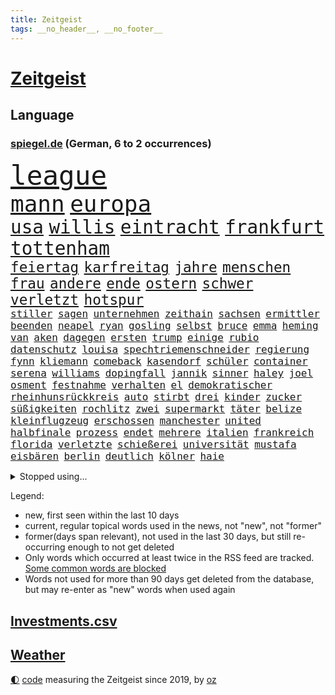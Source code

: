 ```yaml
---
title: Zeitgeist
tags: __no_header__, __no_footer__
---
```


# [Zeitgeist](https://oliz.io/zeitgeist/)

## Language

<h3><a href="https://www.spiegel.de" target="_blank">spiegel.de</a> (German, 6 to 2 occurrences)</h3>
<p style="font-family:monospace">
<span style="font-size:32pt"><a href="news_links.html#league" class="current">league</a></span>
<br>
<span style="font-size:27pt"><a href="news_links.html#mann" class="current">mann</a></span>
<span style="font-size:27pt"><a href="news_links.html#europa" class="current">europa</a></span>
<br>
<span style="font-size:22pt"><a href="news_links.html#usa" class="current">usa</a></span>
<span style="font-size:22pt"><a href="news_links.html#willis" class="current">willis</a></span>
<span style="font-size:22pt"><a href="news_links.html#eintracht" class="current">eintracht</a></span>
<span style="font-size:22pt"><a href="news_links.html#frankfurt" class="current">frankfurt</a></span>
<span style="font-size:22pt"><a href="news_links.html#tottenham" class="new">tottenham</a></span>
<br>
<span style="font-size:17pt"><a href="news_links.html#feiertag" class="current">feiertag</a></span>
<span style="font-size:17pt"><a href="news_links.html#karfreitag" class="new">karfreitag</a></span>
<span style="font-size:17pt"><a href="news_links.html#jahre" class="current">jahre</a></span>
<span style="font-size:17pt"><a href="news_links.html#menschen" class="current">menschen</a></span>
<span style="font-size:17pt"><a href="news_links.html#frau" class="current">frau</a></span>
<span style="font-size:17pt"><a href="news_links.html#andere" class="current">andere</a></span>
<span style="font-size:17pt"><a href="news_links.html#ende" class="current">ende</a></span>
<span style="font-size:17pt"><a href="news_links.html#ostern" class="current">ostern</a></span>
<span style="font-size:17pt"><a href="news_links.html#schwer" class="current">schwer</a></span>
<span style="font-size:17pt"><a href="news_links.html#verletzt" class="current">verletzt</a></span>
<span style="font-size:17pt"><a href="news_links.html#hotspur" class="new">hotspur</a></span>
<br>
<span style="font-size:12pt"><a href="news_links.html#stiller" class="new">stiller</a></span>
<span style="font-size:12pt"><a href="news_links.html#sagen" class="current">sagen</a></span>
<span style="font-size:12pt"><a href="news_links.html#unternehmen" class="current">unternehmen</a></span>
<span style="font-size:12pt"><a href="news_links.html#zeithain" class="new">zeithain</a></span>
<span style="font-size:12pt"><a href="news_links.html#sachsen" class="current">sachsen</a></span>
<span style="font-size:12pt"><a href="news_links.html#ermittler" class="current">ermittler</a></span>
<span style="font-size:12pt"><a href="news_links.html#beenden" class="current">beenden</a></span>
<span style="font-size:12pt"><a href="news_links.html#neapel" class="current">neapel</a></span>
<span style="font-size:12pt"><a href="news_links.html#ryan" class="current">ryan</a></span>
<span style="font-size:12pt"><a href="news_links.html#gosling" class="new">gosling</a></span>
<span style="font-size:12pt"><a href="news_links.html#selbst" class="current">selbst</a></span>
<span style="font-size:12pt"><a href="news_links.html#bruce" class="current">bruce</a></span>
<span style="font-size:12pt"><a href="news_links.html#emma" class="current">emma</a></span>
<span style="font-size:12pt"><a href="news_links.html#heming" class="current">heming</a></span>
<span style="font-size:12pt"><a href="news_links.html#van" class="current">van</a></span>
<span style="font-size:12pt"><a href="news_links.html#aken" class="current">aken</a></span>
<span style="font-size:12pt"><a href="news_links.html#dagegen" class="current">dagegen</a></span>
<span style="font-size:12pt"><a href="news_links.html#ersten" class="current">ersten</a></span>
<span style="font-size:12pt"><a href="news_links.html#trump" class="current">trump</a></span>
<span style="font-size:12pt"><a href="news_links.html#einige" class="current">einige</a></span>
<span style="font-size:12pt"><a href="news_links.html#rubio" class="current">rubio</a></span>
<span style="font-size:12pt"><a href="news_links.html#datenschutz" class="current">datenschutz</a></span>
<span style="font-size:12pt"><a href="news_links.html#louisa" class="new">louisa</a></span>
<span style="font-size:12pt"><a href="news_links.html#spechtriemenschneider" class="new">spechtriemenschneider</a></span>
<span style="font-size:12pt"><a href="news_links.html#regierung" class="current">regierung</a></span>
<span style="font-size:12pt"><a href="news_links.html#fynn" class="new">fynn</a></span>
<span style="font-size:12pt"><a href="news_links.html#kliemann" class="new">kliemann</a></span>
<span style="font-size:12pt"><a href="news_links.html#comeback" class="current">comeback</a></span>
<span style="font-size:12pt"><a href="news_links.html#kasendorf" class="new">kasendorf</a></span>
<span style="font-size:12pt"><a href="news_links.html#schüler" class="current">schüler</a></span>
<span style="font-size:12pt"><a href="news_links.html#container" class="current">container</a></span>
<span style="font-size:12pt"><a href="news_links.html#serena" class="current">serena</a></span>
<span style="font-size:12pt"><a href="news_links.html#williams" class="current">williams</a></span>
<span style="font-size:12pt"><a href="news_links.html#dopingfall" class="current">dopingfall</a></span>
<span style="font-size:12pt"><a href="news_links.html#jannik" class="current">jannik</a></span>
<span style="font-size:12pt"><a href="news_links.html#sinner" class="current">sinner</a></span>
<span style="font-size:12pt"><a href="news_links.html#haley" class="new">haley</a></span>
<span style="font-size:12pt"><a href="news_links.html#joel" class="new">joel</a></span>
<span style="font-size:12pt"><a href="news_links.html#osment" class="new">osment</a></span>
<span style="font-size:12pt"><a href="news_links.html#festnahme" class="current">festnahme</a></span>
<span style="font-size:12pt"><a href="news_links.html#verhalten" class="current">verhalten</a></span>
<span style="font-size:12pt"><a href="news_links.html#el" class="current">el</a></span>
<span style="font-size:12pt"><a href="news_links.html#demokratischer" class="current">demokratischer</a></span>
<span style="font-size:12pt"><a href="news_links.html#rheinhunsrückkreis" class="new">rheinhunsrückkreis</a></span>
<span style="font-size:12pt"><a href="news_links.html#auto" class="current">auto</a></span>
<span style="font-size:12pt"><a href="news_links.html#stirbt" class="current">stirbt</a></span>
<span style="font-size:12pt"><a href="news_links.html#drei" class="current">drei</a></span>
<span style="font-size:12pt"><a href="news_links.html#kinder" class="current">kinder</a></span>
<span style="font-size:12pt"><a href="news_links.html#zucker" class="new">zucker</a></span>
<span style="font-size:12pt"><a href="news_links.html#süßigkeiten" class="current">süßigkeiten</a></span>
<span style="font-size:12pt"><a href="news_links.html#rochlitz" class="new">rochlitz</a></span>
<span style="font-size:12pt"><a href="news_links.html#zwei" class="current">zwei</a></span>
<span style="font-size:12pt"><a href="news_links.html#supermarkt" class="current">supermarkt</a></span>
<span style="font-size:12pt"><a href="news_links.html#täter" class="current">täter</a></span>
<span style="font-size:12pt"><a href="news_links.html#belize" class="new">belize</a></span>
<span style="font-size:12pt"><a href="news_links.html#kleinflugzeug" class="current">kleinflugzeug</a></span>
<span style="font-size:12pt"><a href="news_links.html#erschossen" class="current">erschossen</a></span>
<span style="font-size:12pt"><a href="news_links.html#manchester" class="current">manchester</a></span>
<span style="font-size:12pt"><a href="news_links.html#united" class="current">united</a></span>
<span style="font-size:12pt"><a href="news_links.html#halbfinale" class="current">halbfinale</a></span>
<span style="font-size:12pt"><a href="news_links.html#prozess" class="current">prozess</a></span>
<span style="font-size:12pt"><a href="news_links.html#endet" class="current">endet</a></span>
<span style="font-size:12pt"><a href="news_links.html#mehrere" class="current">mehrere</a></span>
<span style="font-size:12pt"><a href="news_links.html#italien" class="current">italien</a></span>
<span style="font-size:12pt"><a href="news_links.html#frankreich" class="current">frankreich</a></span>
<span style="font-size:12pt"><a href="news_links.html#florida" class="current">florida</a></span>
<span style="font-size:12pt"><a href="news_links.html#verletzte" class="current">verletzte</a></span>
<span style="font-size:12pt"><a href="news_links.html#schießerei" class="current">schießerei</a></span>
<span style="font-size:12pt"><a href="news_links.html#universität" class="current">universität</a></span>
<span style="font-size:12pt"><a href="news_links.html#mustafa" class="current">mustafa</a></span>
<span style="font-size:12pt"><a href="news_links.html#eisbären" class="current">eisbären</a></span>
<span style="font-size:12pt"><a href="news_links.html#berlin" class="current">berlin</a></span>
<span style="font-size:12pt"><a href="news_links.html#deutlich" class="current">deutlich</a></span>
<span style="font-size:12pt"><a href="news_links.html#kölner" class="current">kölner</a></span>
<span style="font-size:12pt"><a href="news_links.html#haie" class="current">haie</a></span>
</p>
<details>
<summary>Stopped using...</summary>
<p class="former" style="font-size:12pt">
vergeblich(1640) 2020(1638) aufmerksamkeit(1638) seitdem(1638) september(1638) 2021(1637) 5(1637) arbeitsplatz(1637) bundesrepublik(1637) konservativen(1637) volkswagen(1637) zeugen(1637) 35(1636) angela(1636) geworfen(1636) merkel(1636) verschärfen(1636) angeblichen(1635) getan(1635) gewerkschaft(1635) schlechten(1635) umstrittenen(1635) verpflichtet(1635) öffnen(1635) funktionieren(1633) halle(1633) wettbewerb(1633) bekanntesten(1632) beteiligten(1632) daher(1632) erinnerungen(1632) finanziell(1632) kämpfte(1632) super(1632) verbietet(1632) beginnen(1631) beschwerden(1631) fielen(1631) größer(1631) hotel(1631) militärs(1631) miteinander(1631) signal(1631) eingestellt(1630) mengen(1630) nummer(1630) strengere(1630) unbekannten(1630) 31(1629) august(1629) lauterbach(1629) nahmen(1629) explosion(1628) hinterher(1628) hoher(1628) niederlande(1628) coach(1627) senkt(1627) wähler(1627) angekommen(1626) athleten(1626) irak(1626) kanzleramt(1626) sturm(1626) wohnhaus(1626) rassistischen(1624) tokio(1624) endgültig(1623) frachter(1623) langfristig(1623) woher(1623) klimapolitik(1622) besondere(1621) brite(1621) mittlerweile(1621) 2030(1619) brutal(1619) porsche(1619) genauso(1618) hotels(1617) nerven(1617) weckt(1616) überholt(1616) einschränkungen(1615) gekauft(1615) polnische(1614) verantwortung(1614) änderungen(1614) achten(1613) holocaust(1613) steffen(1611) orten(1608) vorgelegt(1608) syrer(1607) wem(1605) vorwürfen(1604) holte(1603) bremsen(1602) besteht(1597) foto(1589) gehabt(1589) teuren(1579) aktionen(1567) schiffe(1555) gebeten(1456) rumänien(1451) werte(1440) finanziert(1437) lediglich(1419) durchbruch(1410) gestanden(1409) novak(1373) konzerns(1334) befürwortet(1327) 700(1321) nachspielzeit(1316) gemeinschaft(1300) nfl(1285) inklusive(1250) schülerin(1239) gestört(1232) rande(1232) tradition(1220) zufall(1209) geheimdienst(1198) genehmigt(1188) gefechte(1182) beschäftigen(1176) zusammenhalt(1172) geschenk(1160) herausgefunden(1157) gelöst(1127) terror(1127) kriegsverbrechen(1111) microsoft(1109) wiederaufbau(1098) fox(1088) anschuldigungen(1068) regieren(1065) suchte(1049) hitze(1046) bedarf(1036) schwächen(1034) ausbauen(1031) jimmy(1016) angehörigen(1013) neustart(1013) fahrgäste(1012) newsletter(1010) entfernen(1000) geste(1000) landwirtschaft(987) gehirn(975) peru(957) ganzes(956) 05(954) nackt(945) erzielte(932) pakete(897) spion(874) einstige(866) ig(866) metall(866) 47(849) djokovic(845) kieler(835) praxis(829) liebt(794) wasserstoff(794) schweres(783) panik(779) uefa(777) karin(773) tragischen(754) handelte(749) fließen(744) miami(743) asylpolitik(736) bier(736) kollidiert(734) rad(696) unterbrochen(688) ereignis(687) psychische(676) partien(673) mahnen(672) herkunft(659) drückt(642) stellenabbau(635) vertrauter(633) pass(630) erderwärmung(628) schmidt(625) nördlich(617) betriebe(603) unerwartet(602) parlamentswahl(596) knie(594) kandidiert(592) trendwende(592) dauerte(588) hisbollah(587) alaska(586) ärgert(583) schwachen(579) miliz(568) aserbaidschan(559) verspottet(559) königshaus(552) raumstation(548) medizinische(542) lahmgelegt(541) zusammengestoßen(540) unternehmens(536) nächte(530) wilde(524) kilo(514) beschuldigte(502) bettina(502) gestritten(497) geiselnahme(496) kündigungen(491) psychologe(482) ausgleich(480) po(474) größe(467) grundgesetz(466) gerungen(464) giftige(463) eilantrag(455) ordentlich(450) bezeichnete(448) linien(448) besonderes(445) anthony(444) ruiniert(443) firmenchef(441) hype(437) pazifik(435) japaner(434) ausgang(433) verbündete(432) kindheit(430) finanzielle(427) dreharbeiten(425) nackte(424) 160(416) plänen(416) angeordnet(414) zurückziehen(414) stützt(412) auslieferung(405) regimes(398) sabine(398) jenseits(396) mitmachen(395) potter(393) angewiesen(391) usmedien(390) rihanna(387) verdachts(385) kitas(384) höchstwert(382) hessischen(380) jacht(379) schnellste(379) internen(377) dürfe(372) geschoben(370) vorschriften(365) bewerbung(364) einblick(364) menschenrechtler(364) fangen(361) mögliches(359) schlimmsten(359) gesammelt(353) ostküste(352) prägt(352) straßenbahn(351) angebote(350) häufen(350) ablauf(344) parteispitze(340) norwegische(339) klug(337) verspielt(336) stephen(335) kontrollen(333) rechtsstreit(325) reiz(324) vogelgrippe(323) kugeln(320) leitete(319) lebenserwartung(317) begeisterung(314) gemessen(313) einzig(311) entsprechend(311) entwirft(308) weltkriegs(305) mächtig(302) allmählich(301) geschehnissen(301) griechische(300) shitstorm(299) klimawandels(298) verwüstet(298) grand(297) verspätungen(297) gewaltsamen(296) /(293) beschweren(293) ereignisse(293) matthew(293) stationen(293) ausgebuht(292) neuestes(292) axel(287) co₂ausstoß(286) gelitten(285) kopfhörer(284) hubert(283) einzelhandel(282) grüner(282) moderierte(280) vorsichtig(278) wachsende(278) zulassung(276) enttäuschung(275) fabian(275) gekämpft(275) verstärken(274) autounfall(273) reihen(271) beschert(269) popsängerin(269) immobilienkrise(268) usmilitär(268) verfehlt(267) ertrunken(266) lothar(266) weltgesundheitsorganisation(265) oberfläche(264) homeoffice(263) legende(261) dämpfer(256) geschah(252) 83(251) sondersitzung(250) anrichten(247) a1(246) routinen(246) erschießt(245) dir(243) drohenden(243) lächerlich(243) coronavirus(241) lehrt(241) schadstoffe(234) metropolen(231) ludwig(228) japans(226) impfgegner(224) charts(223) norwegischen(222) standard(221) tagesordnung(221) abschuss(220) kanal(220) kuba(220) prangern(219) verbannt(218) allgemeine(217) ausgetauscht(217) entertainer(217) unterbringung(216) gerammt(215) weitermachen(215) gebiets(212) einzusetzen(211) bauarbeiten(210) dienstagmorgen(210) schwedischen(210) gescheiterte(209) bezeichnen(207) paketen(207) umsätze(207) celle(206) heidi(206) ngos(205) verrückte(205) versorgen(205) ausweitung(204) pakistanischen(204) baku(203) eingestuft(203) revision(203) rodrigo(203) bewirbt(201) einzelnen(201) cavallo(197) hugo(197) trudeau(197) 2500(196) abgeschlagen(196) podcasts(196) recherchen(196) wolfsburger(196) festgehalten(194) kleinkinder(194) koalieren(194) verfassung(194) anzahl(193) quarterback(193) wesentlich(193) weshalb(193) dicht(192) gelangen(191) kansas(189) verdiente(188) härteren(187) australischen(186) beschossen(186) bka(186) braunschweig(186) eindämmen(186) freundlich(186) wiedereröffnung(186) aston(185) silke(185) unosicherheitsrat(185) einziehen(183) milde(182) mächtigste(180) vögel(180) neymar(179) ursprung(179) artenvielfalt(177) finnische(177) springer(177) geladen(176) warnzeichen(176) feierlich(175) alljährlich(174) augenarzt(174) sinkende(174) techno(174) eilt(173) guterres(172) reichten(172) stellungen(172) unogeneralsekretär(172) neuwagen(171) nadel(170) südlich(170) eva(169) sportdirektor(169) militärhilfen(167) tarifgespräche(167) bewirken(166) brille(166) fünfprozenthürde(165) getrennt(164) hiobsbotschaft(164) wurst(163) einstellung(162) dubaischokolade(161) führungskräfte(161) pink(161) tanken(161) amtsantritt(160) heizen(160) klassenzimmer(160) schweigeminute(160) bob(158) ukrainepolitik(158) untersuchten(158) volksbühne(158) beschuldigten(157) erkrankten(157) gedenkt(157) rekordhoch(157) panikattacken(156) schokolade(156) auszüge(155) elfjähriges(155) humanitärer(155) gemeinsamer(154) rekordniveau(154) stopp(154) ernüchternd(153) demonstrativ(149) 72(148) kliniken(148) pyrotechnik(148) flutkatastrophe(147) fsv(147) fußballliga(147) kompakt(147) tonnenweise(147) treibstoff(147) atomwaffen(146) bedrohungen(146) erwachsen(146) islamischer(146) personalien(146) zünden(145) wärmepumpen(144) mexico(143) staatsverschuldung(143) unfällen(143) zusammenstoß(143) blatt(142) lucas(142) 37jährige(141) aiwanger(141) bewunderung(141) ginge(140) unterdrückung(140) abgestimmt(139) cduabgeordneter(139) warnstreiks(139) bundesbank(138) ungebremst(138) komikerin(137) effizient(136) systematischen(136) nordsyrien(135) provokanten(135) young(135) meines(134) brandanschlag(133) formuliert(133) pokémon(133) wehtun(133) ökonomische(133) grimes(132) heinrich(132) zurückgeholt(132) angestellter(130) potenziellen(130) ausbilden(129) borowski(129) kurioses(129) angemeldet(128) cornelia(128) belasten(127) geplündert(127) smog(127) weisheit(127) abkehr(126) alfred(125) antritt(125) beton(125) ferne(125) atalanta(124) euregierungschefs(124) finanzieren(124) uhrzeit(124) wiese(124) 57(123) heimatorte(123) jesus(123) arbeitsgericht(122) bangt(122) drohung(122) aserbaidschans(121) energieinfrastruktur(121) nachtklub(121) realistisch(121) royale(121) wirtschaftsweisen(121) 62(120) baugenehmigungen(120) niederlagen(120) suspendiert(120) vorgezogene(120) gelockert(119) tropfen(119) cousin(118) französin(117) herunter(117) kühler(117) onlyfans(117) wenigstens(117) amtseinführung(116) linkedin(116) verordnet(116) bildzeitung(114) heidelberger(114) liter(114) medizinstudium(114) nordische(114) traurig(114) vereinigte(114) marius(113) stuhl(113) veränderten(113) zurückhaltender(113) ernsthaft(112) machthabern(112) abgewählt(111) besonderer(111) führungsstil(111) verankert(111) ältestes(111) überführen(111) mcconaughey(110) produkt(110) wgzimmer(110) drogenkartelle(109) grüßen(109) lockern(109) schiffsunglück(109) tränengas(109) vorläufig(109) ärmer(109) birgt(108) ratschläge(108) rockband(108) aufbruchstimmung(107) ballauf(107) produktiver(107) schenk(107) spielraum(107) würdig(107) sage(106) zurückgegeben(106) brutaler(105) oberbayern(105) bali(104) 2034(103) strich(103) weigern(103) argument(102) radikaler(102) anfänger(101) anführerin(101) mitgliedschaft(101) fahrverbot(100) francesco(100) standards(100) lasse(99) verbalen(99) wiederum(99) georgischen(98) nominierungen(98) sportchef(98) venezolanische(98) vorschlagen(98) haftanstalt(97) umsonst(97) weite(97) reagiere(96) bulgarien(95) footballstar(95) ergreifen(94) geldanlage(94) kontrollierte(94) aktive(93) begab(93) bemannte(93) boni(93) ezb(92) fsb(92) ökostrom(92) nördlichen(91) stilllegen(91) vision(91) altersdiskriminierung(90) dieselautos(90) dyson(90) gegebenenfalls(90) großraum(90) pfarrer(90) varta(90) vergiftet(90) ecken(89) kapitulation(89) minijobber(89) oppositionellen(89) cynthia(88) erivo(88) geschenken(88) op(88) sexualität(88) anstellt(87) dringendem(87) freud(87) gründet(87) juventus(87) tauschen(87) briefen(86) 2045(85) erdtrabant(85) isanführer(84) odyssee(84) pelicots(84) bewertung(83) gegenmittel(83) lawinenunglück(83) regelungen(83) schulter(83) techbosse(83) verrücktesten(83) verzögert(83) veto(83) bewaffneten(82) flasche(82) panamakanals(82) beschimpfungen(81) börsennotierung(81) ingolstadt(81) madrider(81) orbit(81) panama(81) setze(81) skandale(81) tanker(81) verteilte(81) votiert(81) zusammenschluss(81) baubranche(80) baustellen(80) limit(80) traditioneller(80) air(79) currywurst(79) enteignet(79) ernte(79) versöhnlich(79) adhanom(78) bewegte(78) frost(78) geborene(78) ghebreyesus(78) handygames(78) hintergründen(78) somalia(78) stoff(78) tedros(78) whochef(78) übungen(78) benennt(77) himmler(77) rücksicht(77) sschef(77) verwandelten(77) anfangen(76) träge(76) turnieren(76) vorbeigeflogen(76) einverleiben(75) homosexualität(75) meldungen(75) verschulden(75) abgenickt(74) karibikinsel(74) niederlegung(74) radprofi(74) regierte(74) teddy(74) vollständige(74) amtlich(73) assadanhänger(73) melbourne(73) micheil(73) zufälle(73) dinosauriern(72) gesetzentwurf(71) hannawald(71) spanischer(71) architekten(70) aufgegebene(70) besetztes(70) elitesoldat(70) klimaneutral(70) mithalten(70) stellvertreter(70) viererbob(70) doris(69) drücken(69) entkommt(69) funktionierte(69) malen(69) taxi(69) verweigern(69) auslandsnachrichtendienst(68) beamtenstatus(68) fernzug(68) monatelang(68) weltraumschrott(68) abo(67) bekanntgegeben(67) elbtunnel(67) neubeginn(67) regionalen(67) rentenversicherung(67) vereinbar(67) w(67) überfielen(67) chile(66) erneuerung(66) freikommen(66) gleitbomben(66) milberg(66) narzissmus(66) prokrastination(66) ähnlichkeit(66) beauftragt(65) leichtigkeit(65) norwegischer(65) schimpfte(65) unpünktlich(65) verpflegung(65) verzweifelten(65) überzogen(65) ausgabe(64) vorstellungsgespräch(64) abgekommen(63) feierabendverkehr(63) migrationsthemen(63) moral(63) doppelstaatlern(62) kümmert(62) militärausgaben(62) tenniswelt(62) abtrünnige(61) herkunftsland(61) inne(61) pakistanische(61) trumpanhänger(61) turbulentes(61) aufbau(60) brennen(60) klausur(60) plaudert(60) radikalisiert(60) zugehörigkeit(60) belgrad(59) geflogen(59) getränk(59) jobangebot(59) andrej(58) berlinmitte(58) neymars(58) lebensstil(57) talkshow(57) wirtschaftsstandort(57) auftaktmatch(56) bevorstehenden(56) kugelbomben(56) meb(56) notenbank(56) schneidet(56) weile(56) aussortiert(55) innovativ(55) norwegens(55) strömte(55) vwbulli(55) 155(54) anfrage(54) autokauf(54) bismarcks(54) gewissen(54) gouverneurin(54) 89(53) aggression(53) durchsetzung(53) boom(51) boykottiert(51) eingeschätzt(51) goebbels(51) rennkalender(51) sortieren(51) stallone(51) treffpunkt(51) 299(50) humbert(50) niedergeschlagen(50) spielplatz(50) ugo(50) 60jährige(49) chefredakteur(49) duelle(49) bundestagsdebatte(48) fußballbundestrainer(48) gespendet(48) luxus(48) löschte(48) spender(48) usstrafzölle(48) vorgesehene(48) inszenierung(47) millionenspende(47) palästinaflagge(47) personelle(47) saale(47) umsiedlung(47) burkina(46) colin(46) erzwingen(46) faso(46) reif(46) videoassistent(46) zähnen(46) 0(45) befreite(45) empfohlenen(45) luftschläge(45) problems(45) trage(45) videobeweis(45) lebenslauf(44) regierungstruppen(44) warnstreik(44) aufpassen(43) bismarck(43) bundestagsverwaltung(43) erreichten(43) fleck(43) terminal(43) vaterschaft(43) davie(42) ekitiké(42) flow(42) fußballstar(42) gedenktag(42) mondes(42) selke(42) tägliche(42) verschärfte(42) werders(42) deine(41) plastikteilchen(41) eben(40) klum(40) lotti(40) steuererklärung(40) guantanamo(39) operierte(39) rückreise(39) ungleiche(39) 235(38) festland(38) santos(38) vermeintlich(38) windkraftanlagen(38) cruises(37) désirée(37) grenzregion(37) mitbekommen(37) aufrechterhalten(36) bestechung(36) lanka(36) pflegen(36) rechtfertigt(36) skiwm(36) sri(36) weiblich(36) anpfiff(35) auffahrunfall(35) fundament(35) investors(35) showgeschäft(35) strikt(35) stromnetz(35) entzweit(34) hotelzimmer(34) undichte(34) waldimir(34) watch(34) wetterwechsel(34) ablegen(33) jugendklub(33) karneval(33) moderner(33) sarscov2(33) schwimmbäder(33) ukraineverhandlungen(33) unsummen(33) verübt(33) wette(33) brandner(32) gerichtsprozess(32) grundgesetzes(32) human(32) nachlass(32) rights(32) schreckens(32) shows(31) albanese(30) fahrerflucht(30) grandios(30) haushaltsdefizit(30) unfreiwillig(30) wählern(30) fraktionsvorsitzende(29) klose(29) nachbesserungen(29) onlinehändler(29) pflegern(29) religiöse(29) 26jährigen(28) feinstaub(28) adel(27) aufgegangen(27) decke(27) dick(27) ermittlungsbehörde(27) migrationshintergrund(27) tagebau(27) usbehörden(27) wohnraum(27) bswpolitiker(26) fahrgästen(26) geldstrafen(26) hirte(26) karrierecoach(26) rekordmeister(26) abstand(25) doppelte(25) großzügig(25) henning(25) koala(25) verschaffte(25) anstehen(24) banner(24) erben(24) haare(24) offenlegung(24) preisgekrönte(24) reformierte(24) scheidungen(24) ukraines(24) assassin’s(23) creed(23) dopingsperre(23) expartnerin(23) konzentriert(23) schlimme(23) flüssigkeit(22) glaubenssätzen(22) höchster(22) migrationsfragen(22) schreitet(22) stapeln(22) wahlbeteiligung(22) berechnungen(21) selbstverständnis(21) voraussicht(21) gebunden(20) kulturzentrum(20) mesut(20) saturn(20) sondervermögen(20) spe(20) temperatur(20) traten(20) unvergessen(20) zunichtegemacht(20) özil(20) reißen(19) vodafone(19) abtreten(18) bischöfe(18) buschbrände(18) connecticut(18) kollisionen(18) o'brien(18) rasche(18) schutzsuchende(18) vorantreiben(18) beantworten(17) erfolgsrezept(17) indian(17) küstenwache(17) wells(17) zelebrieren(17) billige(16) drauf(16) rage(16) roberts(16) schwuler(16) bundesbehörden(15) kollidieren(15) kubikmeter(15) parkinson(15) rundumschlag(15) tennisturnier(15) trondheim(15) unweit(15) verlass(15) übergewicht(15) beendigung(14) gegenstände(14) oberursel(14) pkk(14) pkkgründer(14) rekordgewinn(14) scham(14) schwarzrotes(14) toronto(14) öcalan(14) berry(13) hörnchen(13) klatschpresse(13) riesen(13) geglaubt(12) mäßig(12) schuf(12) schuldenprogramm(12) usverwaltung(12) verlobten(12) führenden(11) gigantisches(11) installiert(11) luxusjacht(11) sahelzone(11) schriftsteller(11) sinnlose(11) sondierung(11) sondierungen(11) sonnig(11) staatsräson(11) teclebrhan(11) versagten(11)
</p>
</details>
<p>Legend:
<ul>
<li><span class="new">new</span>, first seen within the last 10 days</li>
<li><span class="current">current</span>, regular topical words used in the news, not "new", not "former"</li>
<li><span class="former">former(days span relevant)</span>, not used in the last 30 days, but still re-occurring enough to not get deleted</li>
<li>Only words which occurred at least twice in the RSS feed are tracked. <a href="language/filters.py">Some common words are blocked</a></li>
<li>Words not used for more than 90 days get deleted from the database, but may re-enter as "new" words when used again</li>
</ul>
</p>

## [Investments](investments.html)[.csv](investments.csv)

## [Weather](weather.html)

<footer>
<a href="javascript:toggleTheme()" class="nav">🌓</a>
<a href="https://github.com/ooz/zeitgeist">code</a> measuring the Zeitgeist since 2019, by <a href="https://oliz.io">oz</a>
</footer>
